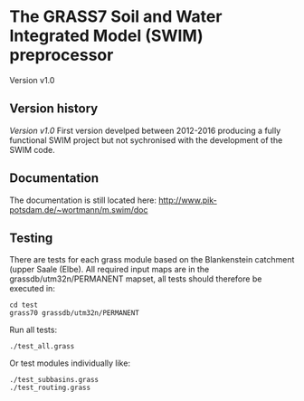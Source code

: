 # The GRASS7 Soil and Water Integrated Model (SWIM) preprocessor

Version v1.0

## Version history

*Version v1.0*
First version develped between 2012-2016 producing a fully functional SWIM project but not sychronised with the development of the SWIM code.


## Documentation

The documentation is still located here:
http://www.pik-potsdam.de/~wortmann/m.swim/doc


## Testing

There are tests for each grass module based on the Blankenstein catchment (upper Saale (Elbe). All required input maps are in the grassdb/utm32n/PERMANENT mapset, all tests should therefore be executed in:
```
cd test
grass70 grassdb/utm32n/PERMANENT
```
Run all tests:
```
./test_all.grass
```
Or test modules individually like:
```
./test_subbasins.grass
./test_routing.grass
```
